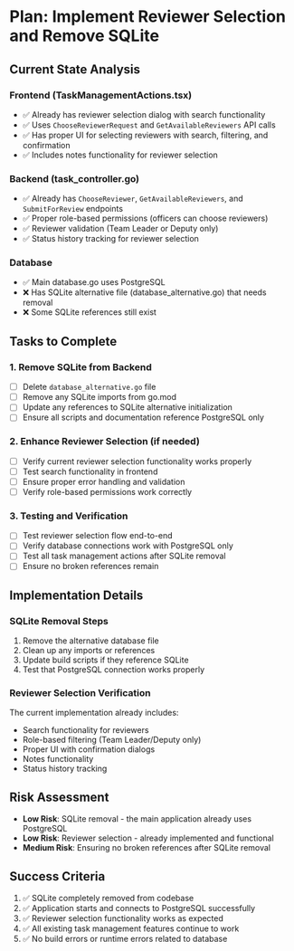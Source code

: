 # Plan: Implement Reviewer Selection and Remove SQLite

## Current State Analysis

### Frontend (TaskManagementActions.tsx)
- ✅ Already has reviewer selection dialog with search functionality
- ✅ Uses `ChooseReviewerRequest` and `GetAvailableReviewers` API calls
- ✅ Has proper UI for selecting reviewers with search, filtering, and confirmation
- ✅ Includes notes functionality for reviewer selection

### Backend (task_controller.go)
- ✅ Already has `ChooseReviewer`, `GetAvailableReviewers`, and `SubmitForReview` endpoints
- ✅ Proper role-based permissions (officers can choose reviewers)
- ✅ Reviewer validation (Team Leader or Deputy only)
- ✅ Status history tracking for reviewer selection

### Database
- ✅ Main database.go uses PostgreSQL
- ❌ Has SQLite alternative file (database_alternative.go) that needs removal
- ❌ Some SQLite references still exist

## Tasks to Complete

### 1. Remove SQLite from Backend
- [ ] Delete `database_alternative.go` file
- [ ] Remove any SQLite imports from go.mod
- [ ] Update any references to SQLite alternative initialization
- [ ] Ensure all scripts and documentation reference PostgreSQL only

### 2. Enhance Reviewer Selection (if needed)
- [ ] Verify current reviewer selection functionality works properly
- [ ] Test search functionality in frontend
- [ ] Ensure proper error handling and validation
- [ ] Verify role-based permissions work correctly

### 3. Testing and Verification
- [ ] Test reviewer selection flow end-to-end
- [ ] Verify database connections work with PostgreSQL only
- [ ] Test all task management actions after SQLite removal
- [ ] Ensure no broken references remain

## Implementation Details

### SQLite Removal Steps
1. Remove the alternative database file
2. Clean up any imports or references
3. Update build scripts if they reference SQLite
4. Test that PostgreSQL connection works properly

### Reviewer Selection Verification
The current implementation already includes:
- Search functionality for reviewers
- Role-based filtering (Team Leader/Deputy only)
- Proper UI with confirmation dialogs
- Notes functionality
- Status history tracking

## Risk Assessment
- **Low Risk**: SQLite removal - the main application already uses PostgreSQL
- **Low Risk**: Reviewer selection - already implemented and functional
- **Medium Risk**: Ensuring no broken references after SQLite removal

## Success Criteria
1. ✅ SQLite completely removed from codebase
2. ✅ Application starts and connects to PostgreSQL successfully
3. ✅ Reviewer selection functionality works as expected
4. ✅ All existing task management features continue to work
5. ✅ No build errors or runtime errors related to database
